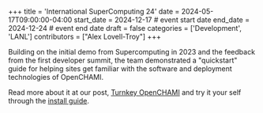 +++
title = 'International SuperComputing 24'
date = 2024-05-17T09:00:00-04:00
start_date = 2024-12-17           # event start date
end_date = 2024-12-24              # event end date
draft = false
categories = ['Development', 'LANL']
contributors = ["Alex Lovell-Troy"]
+++

Building on the initial demo from Supercomputing in 2023 and the feedback from the first developer summit, the team demonstrated a "quickstart" guide for helping sites get familiar with the software and deployment technologies of OpenCHAMI.

Read more about it at our post, [Turnkey OpenCHAMI](/blog/2024/01/turnkey-openchami-for-the-supercomputer-institute/) and try it your self through the [install guide](/guides/getting_started/).
